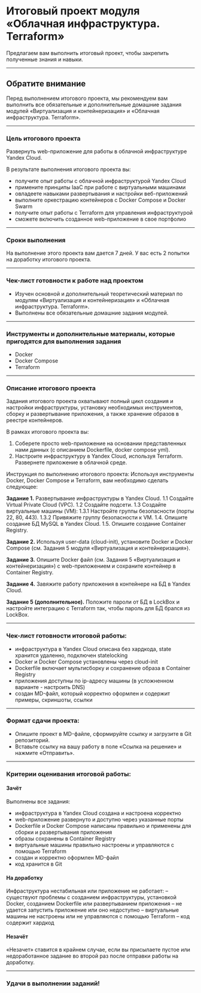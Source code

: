 # Итоговый проект модуля «Облачная инфраструктура. Terraform»

Предлагаем вам выполнить итоговый проект, чтобы закрепить полученные знания и навыки. 

---

## Обратите внимание
Перед выполнением итогового проекта, мы рекомендуем вам выполнить все обязательные и дополнительные домашние задания модулей «Виртуализация и контейнеризация» и «Облачная инфраструктура. Terraform».

---

### Цель итогового проекта 
Развернуть web-приложение для работы в облачной инфраструктуре Yandex Cloud. 

В результате выполнения итогового проекта вы:
- получите опыт работы с облачной инфраструктурой Yandex Cloud
- примените принципы IaaC при работе с виртуальными машинами
- овладеете навыками развертывания и настройки веб-приложений
- выполните оркестрацию контейнеров с Docker Compose и Docker Swarm
- получите опыт работы с Terraform для управления инфраструктурой
- сможете включить созданное web-приложение в свое портфолио

---

### Сроки выполнения 
На выполнение этого проекта вам дается 7 дней. У вас есть 2 попытки на доработку итогового проекта. 

---

### Чек-лист готовности к работе над проектом
- Изучен основной и дополнительный теоретический материал по модулям «Виртуализация и контейнеризация» и «Облачная инфраструктура. Terraform».
- Выполнены все обязательные домашние задания модулей.

---

### Инструменты и дополнительные материалы, которые пригодятся для выполнения задания
- Docker
- Docker Compose
- Terraform

---

### Описание итогового проекта
Задания итогового проекта охватывают полный цикл создания и настройки инфраструктуры, установку необходимых инструментов, сборку и развертывание приложения, а также хранение образов в реестре контейнеров. 

В рамках итогового проекта вы:
1.	Соберете просто web-приложение на основании представленных нами данных (с описанием Dockerfile, docker compose yml).
2.	Настроите инфраструктуру в Yandex Cloud, используя Terraform.
Развернете приложение в облачной среде.

Инструкция по выполнению итогового проекта:
Используя инструменты Docker, Docker Compose и Terraform, вам необходимо сделать следующее: 

**Задание 1.** Развертывание инфраструктуры в Yandex Cloud.
1.1 Создайте Virtual Private Cloud (VPC).
1.2 Создайте подсети.
1.3 Создайте виртуальные машины (VM):
1.3.1 Настройте группы безопасности (порты 22, 80, 443).
1.3.2 Привяжите группу безопасности к VM.
1.4. Опишите создание БД MySQL в Yandex Cloud.
1.5. Опишите создание Container Registry.

**Задание 2.** Используя user-data (cloud-init), установите Docker и Docker Compose (см. Задания 5 модуля «Виртуализация и контейнеризация»).

**Задание 3.** Опишите Docker файл (см. Задания 5 «Виртуализация и контейнеризация») c web-приложением и сохраните контейнер в Container Registry. 

**Задание 4.** Завяжите работу приложения в контейнере на БД в Yandex Cloud.

**Задание 5 (дополнительное).** Положите пароли от БД в LockBox и настройте интеграцию с Terraform так, чтобы пароль для БД брался из LockBox.

---

### Чек-лист готовности итоговой работы:
- инфраструктура в Yandex Cloud описана без хардкода, state хранится удаленно, подключен statelocking
- Docker и Docker Compose установлены через cloud-init 
- Dockerfile включает  мультисборку и сохранение образа в Container Registry
- приложения доступны по ip-адресу машины (в усложненном варианте - настроить DNS)
- создан MD-файл, который корректно оформлен и содержит примеры, скриншоты, ссылки

---

### Формат сдачи проекта: 
- Опишите проект в MD-файле, сформируйте ссылку и загрузите в Git репозиторий.
- Вставьте ссылку на вашу работу в поле «Ссылка на решение» и нажмите «Отправить».

---

### Критерии оценивания итоговой работы:

#### Зачёт
Выполнены все задания:
- инфраструктура в Yandex Cloud создана и настроена корректно
- web-приложение развернуто и доступно через указанные порты
- Dockerfile и Docker Compose написаны правильно и применены для сборки и развертывания приложения
- образы сохранены в Container Registry
- виртуальные машины правильно настроены и управляются с помощью Terraform
- создан и корректно оформлен MD-файл
- код хранится в Git

#### На доработку
Инфраструктура нестабильная или приложение не работает:
–	существуют проблемы с созданием инфраструктуры, установкой Docker, созданием Dockerfile или развертыванием приложения
–	не удается запустить приложение или оно недоступно
–	виртуальные машины не настроены или не  управляются с помощью Terraform
–	код содержит хардкод

#### Незачёт
«Незачет» ставится в крайнем случае, если вы присылаете пустое или недоработанное задание во второй раз после отправки работы на доработку.

---

### Удачи в выполнении заданий!
